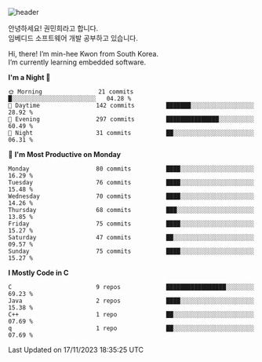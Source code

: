 
![header](https://capsule-render.vercel.app/api?type=slice&color=323C73&height=100&section=header&text=Embedded%20Software&fontSize=80&animation=twinkling&fontColor=D5C2EE)
<!--![header](https://capsule-render.vercel.app/api?type=slice&color=323C73&height=100&section=header&text=Hi!%20I'm%20Min-hee&fontSize=90&animation=twinkling&fontColor=D5C2EE) -->

안녕하세요! 권민희라고 합니다.  
임베디드 소프트웨어 개발 공부하고 있습니다. 

Hi, there! I’m min-hee Kwon from South Korea.  
I’m currently learning embedded software.



<!--START_SECTION:waka-->
**I'm a Night 🦉** 

```text
🌞 Morning                21 commits          █░░░░░░░░░░░░░░░░░░░░░░░░   04.28 % 
🌆 Daytime                142 commits         ███████░░░░░░░░░░░░░░░░░░   28.92 % 
🌃 Evening                297 commits         ███████████████░░░░░░░░░░   60.49 % 
🌙 Night                  31 commits          ██░░░░░░░░░░░░░░░░░░░░░░░   06.31 % 
```
📅 **I'm Most Productive on Monday** 

```text
Monday                   80 commits          ████░░░░░░░░░░░░░░░░░░░░░   16.29 % 
Tuesday                  76 commits          ████░░░░░░░░░░░░░░░░░░░░░   15.48 % 
Wednesday                70 commits          ████░░░░░░░░░░░░░░░░░░░░░   14.26 % 
Thursday                 68 commits          ███░░░░░░░░░░░░░░░░░░░░░░   13.85 % 
Friday                   75 commits          ████░░░░░░░░░░░░░░░░░░░░░   15.27 % 
Saturday                 47 commits          ██░░░░░░░░░░░░░░░░░░░░░░░   09.57 % 
Sunday                   75 commits          ████░░░░░░░░░░░░░░░░░░░░░   15.27 % 
```

**I Mostly Code in C** 

```text
C                        9 repos             █████████████████░░░░░░░░   69.23 % 
Java                     2 repos             ████░░░░░░░░░░░░░░░░░░░░░   15.38 % 
C++                      1 repo              ██░░░░░░░░░░░░░░░░░░░░░░░   07.69 % 
q                        1 repo              ██░░░░░░░░░░░░░░░░░░░░░░░   07.69 % 
```




 Last Updated on 17/11/2023 18:35:25 UTC
<!--END_SECTION:waka-->











<!-- 깃허브 프로필 스탯 오류 https://80000coding.oopy.io/c4235590-9033-49b3-943c-f8b6c1bfbc36 --!>

 <!--
**Minhee713/Minhee713** is a ✨ _special_ ✨ repository because its `README.md` (this file) appears on your GitHub profile.

Here are some ideas to get you started:

- 🔭 I’m currently working on ...
- 🌱 I’m currently learning ...
- 👯 I’m looking to collaborate on ...
- 🤔 I’m looking for help with ...
- 💬 Ask me about ...
- 📫 How to reach me: ...
- 😄 Pronouns: ...
- ⚡ Fun fact: ...
-->
